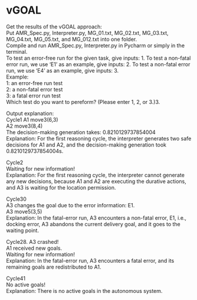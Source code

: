 # vGOAL
Get the results of the vGOAL approach:  
Put AMR_Spec.py, Interpreter.py, MG_01.txt, MG_02.txt, MG_03.txt, MG_04.txt, MG_05.txt, and MG_012.txt into one folder.  
Compile and run AMR_Spec.py, Interpreter.py in Pycharm or simply in the terminal.  
To test an error-free run for the given task, give inputs: 1. 
To test a non-fatal error run, we use ‘E1’ as an example, give inputs: 2. 
To test a non-fatal error run, we use ‘E4’ as an example, give inputs: 3.  
Example:  
1: an error-free run test  
2: a non-fatal error test  
3: a fatal error run test  
Which test do you want to pereform? (Please enter 1, 2, or 3.)3.

Output explanation:  
Cycle1 
A1 move3(6,3)  
A2 move3(8,4)\
The decision-making generation takes: 0.8210129737854004  
Explanation: For the first reasoning cycle, the interpreter generates two safe decisions for A1 and A2, and the decision-making generation took 0.8210129737854004s.

Cycle2  
Waiting for new information!  
Explanation: For the first reasoning cycle, the interpreter cannot generate any new decisions, because A1 and A2 are executing the durative actions, and A3 is waiting for the location permission.  


Cycle30   
A3 changes the goal due to the error information: E1.  
A3 move5(3,5)  
Explanation:  In the fatal-error run, A3 encounters a non-fatal error, E1, i.e., docking error, A3 abandons the current delivery goal, and it goes to the waiting point.   


Cycle28. 
A3 crashed!  
A1  received new goals.  
Waiting for new information!  
Explanation:  In the fatal-error run, A3 encounters a fatal error, and its remaining goals are redistributed to A1.   


Cycle41  
No active goals!  
Explanation: There is no active goals in the autonomous system.  
